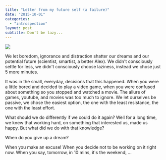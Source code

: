 ```yaml
---
title: "Letter from my future self (a failure)"
date: "2015-10-01"
categories: 
  - "introspection"
layout: post
subtitle: Don't be lazy...
---
```


![]({{site.baseurl}}/assets/letter-from-my-future-self-a-failure/{{page.coverImage}})

We let boredom, ignorance and distraction shatter our dreams and our potential future (scientist, smartist, a better Alex). We didn't consciously settle for less, we didn't consciously choose laziness, instead we chose just 5 more minutes. 

It was in the small, everyday, decisions that this happened. When you were a little bored and decided to play a video game, when you were confused about something so you stopped and watched a movie. The allure of games, youtube, and movies was too much to ignore. We let ourselves be passive, we chose the easiest option, the one with the least resistance, the one with the least effort.

What should we do differently if we could do it again? Well for a long time, we knew that working hard, on something that interested us, made us happy. But what did we do with that knowledge?

When do you give up a dream?

When you make an excuse! When you decide not to be working on it right now. When you say, tomorrow, in 10 mins, it's the weekend, ...